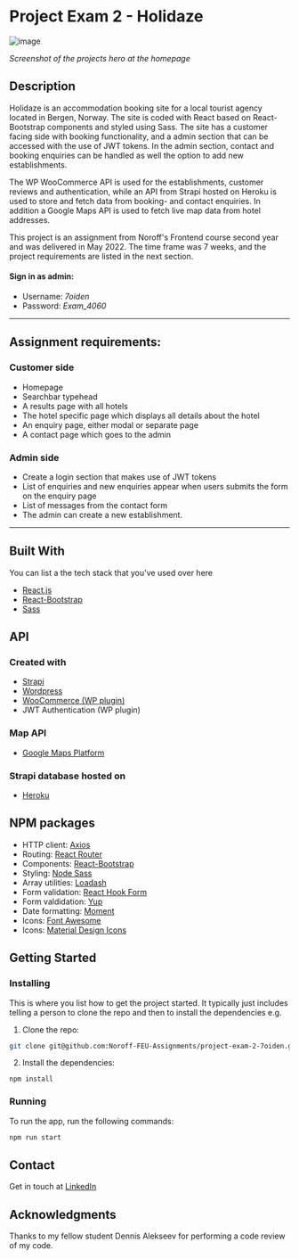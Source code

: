 # Project Exam 2 - Holidaze

![image](https://res.cloudinary.com/dhd2paq70/image/upload/v1654681030/holidaze_x4owk1.jpg)

_Screenshot of the projects hero at the homepage_

## Description

Holidaze is an accommodation booking site for a local tourist
agency located in Bergen, Norway. The site is coded with React based
on React-Bootstrap components and styled using Sass. The site
has a customer facing side with booking functionality, and a
admin section that can be accessed with the use of JWT tokens.
In the admin section, contact and booking enquiries can be
handled as well the option to add new establishments.

The WP WooCommerce API is used for the establishments, customer reviews and authentication, while an
API from Strapi hosted on Heroku is used to store and fetch data
from booking- and contact enquiries. In addition a Google Maps API is used to fetch live map data from hotel addresses.

This project is an assignment from Noroff's Frontend course second year and was delivered in May 2022. The time frame was 7 weeks, and the project requirements are listed in the next section.

#### Sign in as admin:

- Username: *7oiden*
- Password: *Exam_4060*

<hr/>

## Assignment requirements:

### Customer side

- Homepage
- Searchbar typehead
- A results page with all hotels
- The hotel specific page which displays all details about the hotel
- An enquiry page, either modal or separate page
- A contact page which goes to the admin

### Admin side

- Create a login section that makes use of JWT tokens
- List of enquiries and new enquiries appear when users submits the form on the enquiry page
- List of messages from the contact form
- The admin can create a new establishment.

<hr/>

## Built With

You can list a the tech stack that you've used over here

- [React.js](https://reactjs.org/)
- [React-Bootstrap](https://react-bootstrap.github.io/)
- [Sass](https://sass-lang.com)

## API

### Created with

- [Strapi](https://strapi.io)
- [Wordpress](https://wordpress.com)
- [WooCommerce (WP plugin)](https://woocommerce.com)
- JWT Authentication (WP plugin)

### Map API

- [Google Maps Platform](https://developers.google.com/maps)

### Strapi database hosted on

- [Heroku](https://heroku.com)

## NPM packages

- HTTP client: [Axios](https://axios-http.com/docs/intro)
- Routing: [React Router](https://reactrouter.com/)
- Components: [React-Bootstrap](https://react-bootstrap.github.io/)
- Styling: [Node Sass](https://www.npmjs.com/package/node-sass)
- Array utilities: [Loadash](https://lodash.com/)
- Form validation: [React Hook Form](https://react-hook-form.com/)
- Form valdidation: [Yup](https://github.com/jquense/yup)
- Date formatting: [Moment](https://momentjs.com/)
- Icons: [Font Awesome](https://fontawesome.com/v5/docs/web/setup/use-package-managers)
- Icons: [Material Design Icons](https://materialdesignicons.com/)

## Getting Started

### Installing

This is where you list how to get the project started. It typically just includes telling a person to clone the repo and then to install the dependencies e.g.

1. Clone the repo:

```bash
git clone git@github.com:Noroff-FEU-Assignments/project-exam-2-7oiden.git
```

2. Install the dependencies:

```
npm install
```

### Running

To run the app, run the following commands:

```bash
npm run start
```

## Contact

Get in touch at [LinkedIn](https://www.linkedin.com/in/tommy-j-16b56678/)

## Acknowledgments

Thanks to my fellow student Dennis Alekseev for performing a code review of my code.
